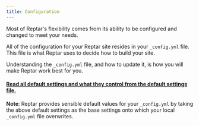 ```yaml
---
title: Configuration
---
```


Most of Reptar's flexibility comes from its ability to be configured and changed to meet your needs.

All of the configuration for your Reptar site resides in your `_config.yml` file. This file is what Reptar uses to decide how to build your site.

Understanding the `_config.yml` file, and how to update it, is how you will make Reptar work best for you.

#### [Read all default settings and what they control from the default settings file.](https://github.com/reptar/reptar/blob/master/lib/config/config_example.yml)

**Note**: Reptar provides sensible default values for your `_config.yml` by taking the above default settings as the base settings onto which your local `_config.yml` file overwrites.
